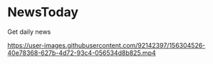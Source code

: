# NewsToday
Get daily news


https://user-images.githubusercontent.com/92142397/156304526-40e78368-627b-4d72-93c4-056534d8b825.mp4

